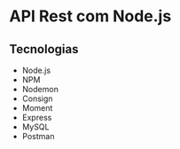 # API Rest com Node.js

## Tecnologias

- Node.js
- NPM
- Nodemon
- Consign
- Moment
- Express
- MySQL
- Postman
